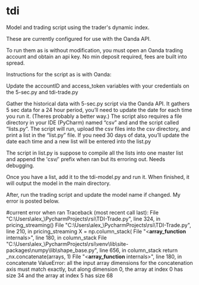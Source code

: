 # tdi
Model and trading script using the trader's dynamic index. 

These are currently configured for use with the Oanda API.

To run them as is without modification, you must open an Oanda trading account and obtain an api key. No min deposit required, fees are built into spread. 

Instructions for the script as is with Oanda:

Update the accountID and access_token variables with your credentials on the 5-sec.py and tdi-trade.py

Gather the historical data with 5-sec.py script via the Oanda API. It gathers 5 sec data for a 24 hour period, you’ll need to update the date for each time you run it. (Theres probably a better way.) The script also requires a file directory in your IDE (PyCharm) named “csv” and and the script called “lists.py”. The script will run, upload the csv files into the csv directory, and print a list in the “list.py” file. If you need 30 days of data, you’ll update the date each time and a new list will be entered into the list.py

The script in list.py is suppose to compile all the lists into one master list and append the 'csv/' prefix when ran but its erroring out. Needs debugging. 

Once you have a list, add it to the tdi-model.py and run it. When finished, it will output the model in the main directory.

After, run the trading script and update the model name if changed. My error is posted below. 






#current error when ran
Traceback (most recent call last):
  File "C:\Users\alex_\PycharmProjects\rsi\TDI-Trade.py", line 324, in <module>
    pricing_streaming()
  File "C:\Users\alex_\PycharmProjects\rsi\TDI-Trade.py", line 210, in pricing_streaming
    X = np.column_stack(
  File "<__array_function__ internals>", line 180, in column_stack
  File "C:\Users\alex_\PycharmProjects\rsi\venv\lib\site-packages\numpy\lib\shape_base.py", line 656, in column_stack
    return _nx.concatenate(arrays, 1)
  File "<__array_function__ internals>", line 180, in concatenate
ValueError: all the input array dimensions for the concatenation axis must match exactly, but along dimension 0, the array at index 0 has size 34 and the array at index 5 has size 68
